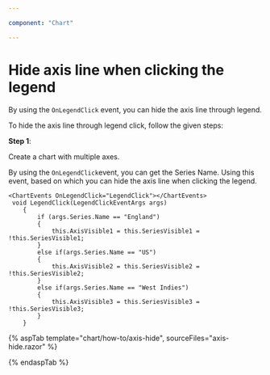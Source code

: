 ```yaml
---

component: "Chart"

---
```


<!-- markdownlint-disable MD036 -->

# Hide axis line when clicking the legend

By using the `OnLegendClick` event, you can hide the axis line through legend.

To hide the axis line through legend click, follow the given steps:

**Step 1**:

Create a chart with multiple axes.

By using the `OnLegendClick`event, you can get the Series Name. Using this event, based on which you can hide the axis line when clicking the legend.

```razor
<ChartEvents OnLegendClick="LegendClick"></ChartEvents>
 void LegendClick(LegendClickEventArgs args)
    {
        if (args.Series.Name == "England")
        {
            this.AxisVisible1 = this.SeriesVisible1 = !this.SeriesVisible1;
        }
        else if(args.Series.Name == "US")
        {
            this.AxisVisible2 = this.SeriesVisible2 = !this.SeriesVisible2;
        }
        else if(args.Series.Name == "West Indies")
        {
            this.AxisVisible3 = this.SeriesVisible3 = !this.SeriesVisible3;
        }
    }

  ```

{% aspTab template="chart/how-to/axis-hide", sourceFiles="axis-hide.razor" %}

{% endaspTab %}
